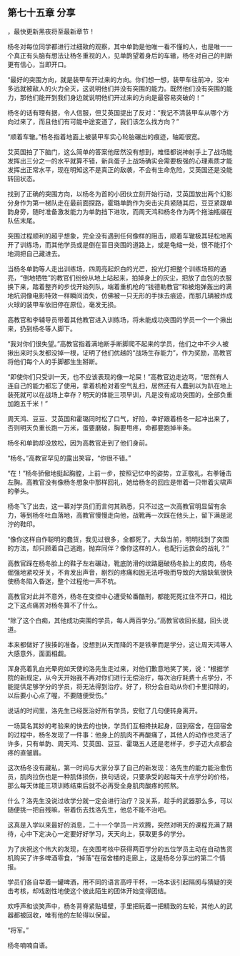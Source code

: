 ## 第七十五章 分享
，最快更新黑夜将至最新章节！

杨冬对每位同学都进行过细致的观察，其中单韵是他唯一看不懂的人，也是唯一一个真正有头脑有想法让杨冬重视的人，见单韵望着身后的车辙，杨冬对自己的判断更有信心，当即开口。

“最好的突围方向，就是装甲车开过来的方向。你们想一想，装甲车往前冲，没冲多远就被敌人的火力全灭，这说明他们并没有突围的能力。既然他们没有突围的能力，那他们能开到我们身边就说明他们开过来的方向是最容易突破的！”

杨冬的话有理有据，令人信服，但艾英国提出了反对：“我记不清装甲车从哪个方向过来了，而且他们有可能中途变道了，我们该怎么找方向？”

“顺着车辙。”杨冬指着地面上被装甲车实心轮胎碾出的痕迹，轴距很宽。

艾英国拍了下脑门，这么简单的答案他居然没有想到，难怪都说神射手上了战场能发挥出三分之一的水平就算不错，新兵蛋子上战场确实会需要极强的心理素质才能发挥出正常水平，现在明知这不是真正的敌袭，不会有生命危险，艾英国还是没能转回状态。

找到了正确的突围方向，以杨冬为首的小团伙立刻开始行动，艾英国放出两个幻影分身作为第一梯队走在最前面探路，霍璐单韵作为突击尖兵紧随其后，豆豆紧跟单韵身旁，随时准备激发能力为单韵挡下进攻，而周天鸿和杨冬作为两个拖油瓶缀在队伍末尾。

突围过程顺利的超乎想象，完全没有遇到任何像样的阻击，顺着车辙极其轻松地离开了训练场，而其他学员或是倒在盲目突围的道路上，或是龟缩一处，恨不能打个地洞把自己藏进去。

当杨冬单韵等人走出训练场，四周亮起炽白的光芒，投光灯把整个训练场照的通亮，“倒地牺牲”的教官们纷纷从地上站起来，拍掉身上的灰尘，把放了血包的衣服换下来，踏着整齐的步伐开始列队，端着重机枪的“钱德勒教官”和被炮弹轰出的满地坑洞像电影特效一样瞬间消失，仿佛被一只无形的手抹去痕迹，而那几辆被炸成火球的装甲车依旧停在原位，毫发无损。

高教官和李辅导员带着其他教官进入训练场，将未能成功突围的学员一个一个揪出来，扔到杨冬等人脚下。

“我对你们很失望。”高教官指着满地断手断脚爬不起来的学员，他们之中不少人被揪出来时头发都没掉一根，证明了他们优越的“战场生存能力”，作为奖励，高教官将他们每个人的手脚都生生掰断。

“即使你们只受训一天，也不应该表现的像一坨屎！”高教官边走边骂，“居然有人连自己的能力都忘了使用，拿着机枪对着空气乱扫，居然还有人蠢到以为趴在地上装死就可以在战场上幸存？明天的体能三项早训，凡是没有成功突围的，全部负重加跑五千米！”

周天鸿、豆豆、艾英国和霍璐同时松了口气，好险，幸好跟着杨冬一起冲出来了，否则明天负重长跑一万米，蛋要磨破，胸要甩疼，命都要跑掉半条。

杨冬和单韵却没放松，因为高教官走到了他们身前。

“杨冬。”高教官罕见的露出笑容，“你很不错。”

“在！”杨冬骄傲地挺起胸膛，上前一步，按照记忆中的姿势，立正敬礼，右拳锤击左胸。高教官没有像杨冬想象中那样回礼，她给杨冬的回应是带着一只带着尖啸声的拳头。

杨冬飞了出去，这一幕对学员们而言何其熟悉，只不过这一次高教官明显留有余力，等到杨冬吐血落地，高教官慢慢走向他，战靴再一次踩在他头上，留下满是泥泞的鞋印。

“像你这样自作聪明的蠢货，我见过很多，全都死了。大敌当前，明明找到了突围的方法，却只顾着自己逃跑，抛弃同伴？像你这样的人，也配行远救会的战礼？”

高教官踩在杨冬脸上的鞋子左右碾动，靴底防滑的纹路磨破杨冬脸上的皮肉，杨冬倔强地紧咬牙关，不肯发出声音，剧烈的疼痛和因无法呼吸而导致的大脑缺氧很快使杨冬陷入昏迷，整个过程他一声不吭。

高教官对此并不意外，杨冬在变控中心遭受轮番酷刑，都能死死扛住不开口，相比之下这点痛苦对杨冬算不了什么。

“除了这个白痴，其他成功突围的学员，每人两百学分。”高教官收回长腿，回头说道。

本来都做好了挨揍的准备，没想到从天而降的不是铁拳而是学分，这让周天鸿等人大感意外，面面相觑。

浑身亮着乳白光晕宛如天使的洛先生走过来，对他们歉意地笑了笑，说：“根据学院的新规定，从今天开始我不再对你们进行无偿治疗，每次治疗耗费十点学分，不能提供足够学分的学员，将无法得到治疗。好了，积分会自动从你们卡里扣除的，以后要小心点了喔，不要随便受伤。”

说话的时间里，洛先生已经医治好所有学员，安慰了几句便转身离开。

一场莫名其妙的考验来的快去的也快，学员们互相搀扶起身，回到宿舍，在回宿舍的过程中，杨冬发现了一件事：他身上的肌肉不再酸痛了，其他人的动作也灵活了许多，只有单韵、周天鸿、艾英国、豆豆、霍璐五人还是老样子，步子迈大点都会疼的直皱眉。

这次杨冬没有藏私，第一时间与大家分享了自己的新发现：洛先生的能力能治愈伤员，肌肉拉伤也是一种肌体损伤，换句话说，只要承受的起每天十点学分的价格，那么每天体能三项训练结束后就不必再受全身肌肉酸疼的煎熬。

什么？洛先生没说过收学分就一定会进行治疗？没关系，趁手的武器那么多，可以随便挑一把自残嘛，带着伤去找洛先生，他总不能不治吧。

这真是入学以来最好的消息，二十一个学员一片欢腾，突然对明天的课程充满了期待，心中下定决心一定要好好学习，天天向上，获取更多的学分。

为了庆祝这个伟大的发现，在突围考核中获得两百学分的五位学员主动在自动售货机购买了许多啤酒零食，“掉落”在宿舍楼的走廊上，这是杨冬分享出的第二个情报。

学员们各自举着一罐啤酒，用不同的语言高呼干杯，一场本该引起隔阂与猜疑的突击考核，却戏剧性地使这个彼此陌生的团体开始变得团结。

欢呼声和谈笑声中，杨冬背脊紧贴墙壁，手里把玩着一把精致的左轮，其他人的武器都被回收，唯有他的左轮得以保留。

“将军。”

杨冬喃喃自语。

